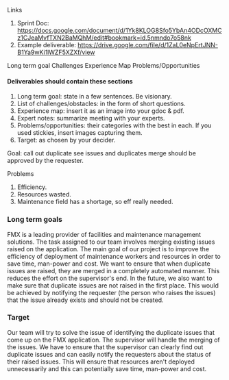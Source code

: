 Links
1. Sprint Doc: https://docs.google.com/document/d/1Yk8KLOG8Sfo5YbAn4ODcOXMCz1CJeaMvfTXN2BaMQhM/edit#bookmark=id.5nmndo7o58nk
2. Example deliverable: https://drive.google.com/file/d/1ZaL0eNpErtJNN-B1Ya9wKi1lWZF5XZXf/view

Long term goal
Challenges
Experience Map
Problems/Opportunities

#### Deliverables should contain these sections 
1. Long term goal: state in a few sentences. Be visionary.
2. List of challenges/obstacles: in the form of short questions. 
2. Experience map: insert it as an image into your gdoc & pdf.
3. Expert notes: summarize meeting with your experts.
4. Problems/opportunities: their categories with the best in each. If you used stickies, insert images capturing them.
5. Target: as chosen by your decider.


Goal: 
call out duplicate
see issues and duplicates
merge should be approved by the requester.

Problems
1. Efficiency.
2. Resources wasted.
3. Maintenance field has a shortage, so eff really needed.


### Long term goals
FMX is a leading provider of facilities and maintenance management solutions. The task assigned to our team involves merging existing issues raised on the application. 
The main goal of our project is to improve the efficiency of deployment of maintenance workers and resources in order to save time, man-power and cost. We want to ensure that when duplicate issues are raised, they are merged in a completely automated manner. This reduces the effort on the supervisor's end. In the future, we also want to make sure that duplicate issues are not raised in the first place. This would be achieved by notifying the requester (the person who raises the issues) that the issue already exists and should not be created.

### Target
Our team will try to solve the issue of identifying the duplicate issues that come up on the  FMX application. The supervisor will handle the merging of the issues. We have to ensure that the supervisor can clearly find out duplicate issues and can easily notify the requesters about the status of their raised issues. This will ensure that resources aren't deployed unnecessarily and this can potentially save time, man-power and cost.